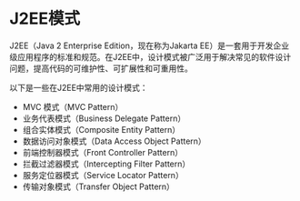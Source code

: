 # J2EE模式

J2EE（Java 2 Enterprise Edition，现在称为Jakarta EE）是一套用于开发企业级应用程序的标准和规范。在J2EE中，设计模式被广泛用于解决常见的软件设计问题，提高代码的可维护性、可扩展性和可重用性。

以下是一些在J2EE中常用的设计模式：

- MVC 模式（MVC Pattern）
- 业务代表模式（Business Delegate Pattern）
- 组合实体模式（Composite Entity Pattern）
- 数据访问对象模式（Data Access Object Pattern）
- 前端控制器模式（Front Controller Pattern）
- 拦截过滤器模式（Intercepting Filter Pattern）
- 服务定位器模式（Service Locator Pattern）
- 传输对象模式（Transfer Object Pattern）
